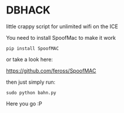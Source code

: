 # DBHACK
little crappy script for unlimited wifi on the ICE

You need to install SpoofMac to make it work

```pip install SpoofMAC```

or take a look here:

https://github.com/feross/SpoofMAC

then just simply run:

```sudo python bahn.py```

Here you go :P

